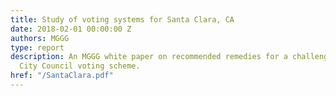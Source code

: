 ```yaml
---
title: Study of voting systems for Santa Clara, CA
date: 2018-02-01 00:00:00 Z
authors: MGGG
type: report
description: An MGGG white paper on recommended remedies for a challenged at-large
  City Council voting scheme.
href: "/SantaClara.pdf"
---
```


